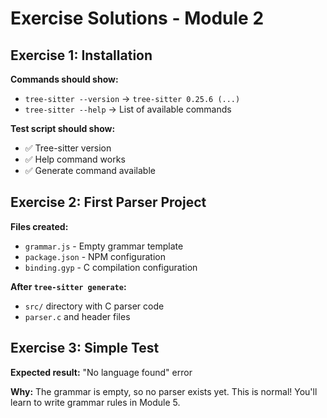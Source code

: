 # Exercise Solutions - Module 2

## Exercise 1: Installation

**Commands should show:**
- `tree-sitter --version` → `tree-sitter 0.25.6 (...)`
- `tree-sitter --help` → List of available commands

**Test script should show:**
- ✅ Tree-sitter version
- ✅ Help command works  
- ✅ Generate command available

## Exercise 2: First Parser Project

**Files created:**
- `grammar.js` - Empty grammar template
- `package.json` - NPM configuration
- `binding.gyp` - C compilation configuration

**After `tree-sitter generate`:**
- `src/` directory with C parser code
- `parser.c` and header files

## Exercise 3: Simple Test

**Expected result:** "No language found" error

**Why:** The grammar is empty, so no parser exists yet. This is normal! You'll learn to write grammar rules in Module 5.